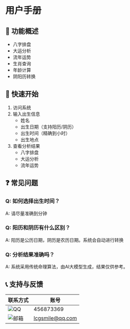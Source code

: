 # 用户手册

## 🎯 功能概述
- 八字排盘
- 大运分析
- 流年运势
- 生肖查询
- 年龄计算
- 阴阳历转换

## 🚀 快速开始
1. 访问系统
2. 输入出生信息
   - 姓名
   - 出生日期（支持阳历/阴历）
   - 出生时间（精确到小时）
   - 出生地点
3. 查看分析结果
   - 八字排盘
   - 大运分析
   - 流年运势

## ❓ 常见问题
### Q: 如何选择出生时间？
A: 请尽量准确到分钟

### Q: 阳历和阴历有什么区别？
A: 阳历是公历日期，阴历是农历日期。系统会自动进行转换

### Q: 分析结果准确吗？
A: 系统采用传统命理算法，由AI大模型生成，结果仅供参考。

## 📞 支持与反馈

| 联系方式 | 账号 |
|------|------|
|![QQ](https://img.shields.io/badge/QQ群-blue) | 456873369 |
|![邮箱](https://img.shields.io/badge/邮箱-red) | lcgsmile@qq.com |
